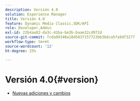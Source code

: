 ```yaml
---
description: Versión 4.0
solution: Experience Manager
title: Versión 4.0
feature: Dynamic Media Classic,SDK/API
role: Developer,Admin
exl-id: 22b4aa82-da3c-41ba-be3b-baae32cd972d
source-git-commit: fcda99340a18d5037157723bb3bdca5fa9df3277
workflow-type: tm+mt
source-wordcount: '12'
ht-degree: 25%

---
```


# Versión 4.0{#version}

* [Nuevas adiciones y cambios](r-4-0-new.md)
